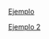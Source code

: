 
[Ejemplo](https://learn.adafruit.com/moon-phase-clock-for-adafruit-matrixportal)

[Ejemplo 2](https://www.thingiverse.com/thing:2791276)